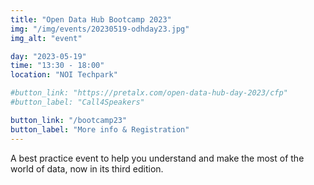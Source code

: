 ```yaml
---
title: "Open Data Hub Bootcamp 2023"
img: "/img/events/20230519-odhday23.jpg"
img_alt: "event"

day: "2023-05-19"
time: "13:30 - 18:00"
location: "NOI Techpark"

#button_link: "https://pretalx.com/open-data-hub-day-2023/cfp"
#button_label: "Call4Speakers"

button_link: "/bootcamp23"
button_label: "More info & Registration"
---
```


A best practice event to help you understand and make the most of the world of data, now in its third edition.
